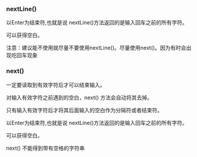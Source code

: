 ### nextLine()

以Enter为结束符,也就是说 nextLine()方法返回的是输入回车之前的所有字符。

可以获得空白。

注意：建议能不使用就尽量不要使用nextLine()。尽量使用next()。因为有时会出现吃回车现象

### next()

一定要读取到有效字符后才可以结束输入。

对输入有效字符之前遇到的空白，next() 方法会自动将其去掉。

只有输入有效字符后才将其后面输入的空白作为分隔符或者结束符。

以Enter为结束符,也就是说 nextLine()方法返回的是输入回车之前的所有字符。

可以获得空白。

next() 不能得到带有空格的字符串









